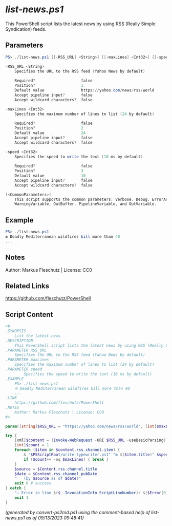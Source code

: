 *list-news.ps1*
================

This PowerShell script lists the latest news by using RSS (Really Simple Syndication) feeds.

Parameters
----------
```powershell
PS> ./list-news.ps1 [[-RSS_URL] <String>] [[-maxLines] <Int32>] [[-speed] <Int32>] [<CommonParameters>]

-RSS_URL <String>
    Specifies the URL to the RSS feed (Yahoo News by default)
    
    Required?                    false
    Position?                    1
    Default value                https://yahoo.com/news/rss/world
    Accept pipeline input?       false
    Accept wildcard characters?  false

-maxLines <Int32>
    Specifies the maximum number of lines to list (24 by default)
    
    Required?                    false
    Position?                    2
    Default value                24
    Accept pipeline input?       false
    Accept wildcard characters?  false

-speed <Int32>
    Specifies the speed to write the text (10 ms by default)
    
    Required?                    false
    Position?                    3
    Default value                10
    Accept pipeline input?       false
    Accept wildcard characters?  false

[<CommonParameters>]
    This script supports the common parameters: Verbose, Debug, ErrorAction, ErrorVariable, WarningAction, 
    WarningVariable, OutBuffer, PipelineVariable, and OutVariable.
```

Example
-------
```powershell
PS> ./list-news.ps1
❇️ Deadly Mediterranean wildfires kill more than 40
...

```

Notes
-----
Author: Markus Fleschutz | License: CC0

Related Links
-------------
https://github.com/fleschutz/PowerShell

Script Content
--------------
```powershell
<#
.SYNOPSIS
	List the latest news
.DESCRIPTION
	This PowerShell script lists the latest news by using RSS (Really Simple Syndication) feeds.
.PARAMETER RSS_URL
	Specifies the URL to the RSS feed (Yahoo News by default)
.PARAMETER maxLines
	Specifies the maximum number of lines to list (24 by default)
.PARAMETER speed
        Specifies the speed to write the text (10 ms by default)
.EXAMPLE
	PS> ./list-news.ps1
	❇️ Deadly Mediterranean wildfires kill more than 40
	...
.LINK
	https://github.com/fleschutz/PowerShell
.NOTES
	Author: Markus Fleschutz | License: CC0
#>

param([string]$RSS_URL = "https://yahoo.com/news/rss/world", [int]$maxLines = 24, [int]$speed = 10)

try {
	[xml]$content = (Invoke-WebRequest -URI $RSS_URL -useBasicParsing).Content
	[int]$count = 1
	foreach ($item in $content.rss.channel.item) {
		& "$PSScriptRoot/write-typewriter.ps1" "❇️ $($item.title)" $speed
		if ($count++ -eq $maxLines) { break }
	}
	$source = $Content.rss.channel.title
	$date = $Content.rss.channel.pubDate
	"   (by $source as of $date)"
	exit 0 # success
} catch {
	"⚠️ Error in line $($_.InvocationInfo.ScriptLineNumber): $($Error[0])"
	exit 1
}
```

*(generated by convert-ps2md.ps1 using the comment-based help of list-news.ps1 as of 09/13/2023 09:48:41)*
